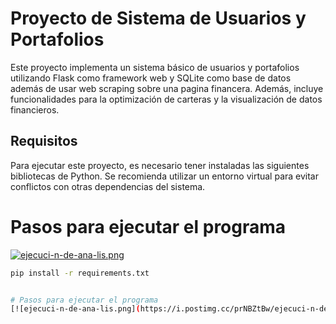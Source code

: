 # Proyecto de Sistema de Usuarios y Portafolios

Este proyecto implementa un sistema básico de usuarios y portafolios utilizando Flask como framework web y SQLite como base de datos además de usar web scraping sobre una pagina financera. Además, incluye funcionalidades para la optimización de carteras y la visualización de datos financieros.


## Requisitos

Para ejecutar este proyecto, es necesario tener instaladas las siguientes bibliotecas de Python. Se recomienda utilizar un entorno virtual para evitar conflictos con otras dependencias del sistema.
# Pasos para ejecutar el programa
[![ejecuci-n-de-ana-lis.png](https://i.postimg.cc/prNBZtBw/ejecuci-n-de-ana-lis.png)](https://postimg.cc/Hc25YRRz)
```bash
pip install -r requirements.txt


# Pasos para ejecutar el programa
[![ejecuci-n-de-ana-lis.png](https://i.postimg.cc/prNBZtBw/ejecuci-n-de-ana-lis.png)](https://postimg.cc/Hc25YRRz)

